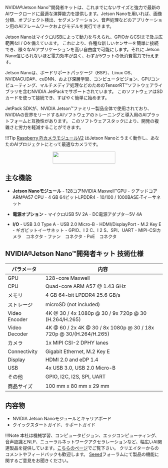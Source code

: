 <title>NVIDIA®Jetson Nano™開発者キット - Seeed Japanese Wiki</title>
<meta name="description" content="NVIDIA®Jetson Nano™開発者キットは、これまでにないサイズと強力で最新のAIワークロードに最適な演算能力を提供します。Jetson Nanoを用いれば、画像分類、オブジェクト検出、セグメンテーション、音声処理などのアプリケーション用のAIフレームワークおよびモデルを実行できます。">
<meta name="author" content="sizu">




NVIDIA®Jetson Nano™開発者キットは、これまでにないサイズと強力で最新のAIワークロードに最適な演算能力を提供します。Jetson Nanoを用いれば、画像分類、オブジェクト検出、セグメンテーション、音声処理などのアプリケーション用のAIフレームワークおよびモデルを実行できます。 
 
 Jetson NanoはマイクロUSBによって動力を与えられ、GPIOからCSIまで及ぶ広範囲なI / Oを備えています。 これにより、各種な新しいセンサーを簡単に接続でき、様々なAIアプリケーションを高い自由度で可能にします。それに Jetson Nano信じられないほど電力効率が良く、わずか5ワットの低消費電力で行えます。 
  
   Jetson Nanoは、ボードサポートパッケージ（BSP）、Linux OS、NVIDIACUDA®、cuDNN、および深層学習、コンピュータビジョン、GPUコンピューティング、マルチメディア処理などのためのTensorRT™ソフトウェアライブラリを含むNVIDIA JetPackでサポートされています。 このソフトウェアはSDカードを使って接続でき、すばやく簡単に始めます。 
 
  JetPack SDKが、NVIDIA Jetson™ファミリー製品全体で使用されており、NVIDIAの世界をリードするAIソフトウェアのトレーニングと導入用のAIプラットフォームと互換性があります。 このソフトウェアスタックにより、開発の複雑さと労力を軽減することができます。 
 

!!!Tip
		[Raspberry PiカメラモジュールV2](https://jp.seeedstudio.com/Raspberry-Pi-Camera-Module-V2-p-2800.html) はJetson Nanoとうまく動作し、あなたのAIプロジェクトにとって最適なカメラです。 


<p style="text-align:center"><a href="https://jp.seeedstudio.com/NVIDIA-Jetson-Nano-Development-Kit-p-2916.html" target="_blank"><img src="https://github.com/SeeedDocument/wiki_english/raw/master/docs/images/get_one_now_small.png" width="200" height="38"  border=0 /></a></p>


## 主な機能 
 
 - **Jetson Nanoモジュール**
		 - 128コアNVIDIA Maxwell™GPU
		 - クアッドコアARM®A57 CPU
		 - 4 GB 64ビットLPDDR4
		 - 10/100 / 1000BASE-Tイーサネット
 
 - **電源オプション**
		- マイクロUSB 5V 2A
		- DC電源アダプター5V 4A
 - **I/O**
        - USB 3.0 Type A
        - USB 2.0 Micro-B
        - HDMI/DisplayPort
        - M.2 Key E
        - ギガビットイーサネット
        - GPIO、I 2 C、I 2 S、SPI、UART
        - MIPI-CSIカメラ　コネクタ
        - ファン　コネクタ
        - PoE　コネクタ


## NVIDIA®Jetson Nano™開発者キット 技術仕様

パラメータ|内容
---|---
GPU|128-core Maxwell
CPU|Quad-core ARM A57 @ 1.43 GHz
メモリ|4 GB 64-bit LPDDR4 25.6 GB/s
ストレージ|microSD (not included)
Video Encoder|4K @ 30 / 4x 1080p @ 30 / 9x 720p @ 30 (H.264/H.265)
Video Decoder|4K @ 60 / 2x 4K @ 30 / 8x 1080p @ 30 / 18x 720p @ 30/(H.264/H.265)
カメラ|1x MIPI CSI-2 DPHY lanes
Connectivity|Gigabit Ethernet, M.2 Key E
Display|HDMI 2.0 and eDP 1.4
USB|4x USB 3.0, USB 2.0 Micro-B
その他|GPIO, I2C, I2S, SPI, UART
商品サイズ|100 mm x 80 mm x 29 mm



## 内容物

- NVIDIA Jetson Nanoモジュールとキャリアボード
- クイックスタートガイド、サポートガイド



!!!Note
		本社は機械学習、コンピュータビジョン、エッジコンピューティング、音声認識とNLP、ニューラルネットワークアクセラレーションなど、幅広いAI関連製品を提供しています。[こちらのページ](https://jp.seeedstudio.com/artificial-intelligence-hardware)でご覧下さい。
クリエイターからのコメントやフィードバックも歓迎します。 [Seeed](https://forum.seeedstudio.com/viewforum.php?f=110&sid=f16606aa785bbcb99002ec342f25660d)フォーラムにて製品の機能に関するご意見をお聞きください。
